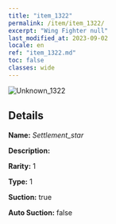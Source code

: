 ```yaml
---
title: "item_1322"
permalink: /item/item_1322/
excerpt: "Wing Fighter null"
last_modified_at: 2023-09-02
locale: en
ref: "item_1322.md"
toc: false
classes: wide
---
```



 ![Unknown_1322](/images/item/Settlement_star_p.png)



## Details

 **Name:** *Settlement_star* 

 **Description:** 

 **Rarity:** 1 

 **Type:** 1 

 **Suction:** true 

 **Auto Suction:** false 



